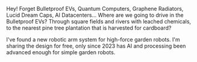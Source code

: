 Hey! Forget Bulletproof EVs, Quantum Computers, Graphene Radiators, Lucid Dream Caps, AI Datacenters… Where are we going to drive in the Bulletproof EVs? Through square fields and rivers with leached chemicals, to the nearest pine tree plantation that is harvested for cardboard?

I've found a new robotic arm system for high-force garden robots. I'm sharing the design for free, only since 2023 has AI and processing been advanced enough for simple garden robots. 
